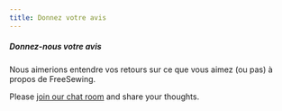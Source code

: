 ```yaml
---
title: Donnez votre avis
---
```


<Note>

##### Donnez-nous votre avis

Nous aimerions entendre vos retours sur ce que vous aimez (ou pas) à propos de FreeSewing.

Please [join our chat room](https://discord.freesewing.org/) and share your thoughts.

</Note>

